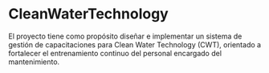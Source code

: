 # CleanWaterTechnology
El proyecto tiene como propósito diseñar e implementar un sistema de gestión de capacitaciones para Clean Water Technology (CWT), orientado a fortalecer el entrenamiento continuo del personal encargado del mantenimiento.
